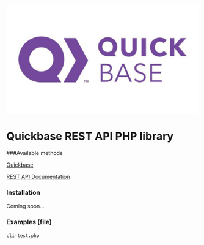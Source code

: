 ![Logo](https://raw.githubusercontent.com/eskrano/PHP-Quickbase-REST-API/master/logo.png "QB Logo")

# Quickbase REST API PHP library

###Available methods

[Quickbase](https://quickbase.com)

[REST API Documentation](https://developer.quickbase.com/)

### Installation

Coming soon...

### Examples (file)
``
cli-test.php
``